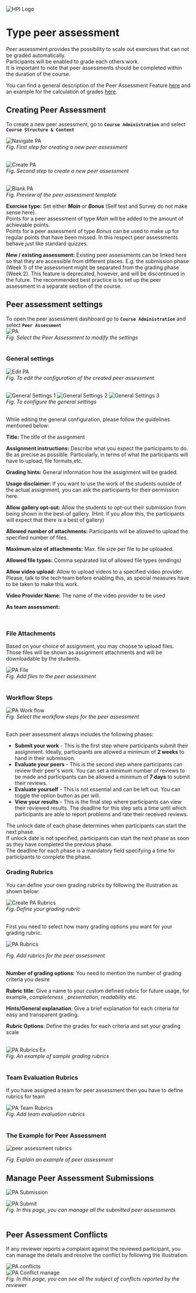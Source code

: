 ![HPI Logo](../../../img/HPI_Logo.png)

# Type peer assessment
Peer assessment provides the possibility to scale out exercises that can not be graded automatically.  
Participants will be enabled to grade each others work.  
It is important to note that peer assessments should be completed within the duration of the course.  

You can find a general description of the Peer Assessment Feature [here](https://open.hpi.de/pages/p_a)
and an example for the calculation of grades [here](https://open.hpi.de/pages/p_a_grading).  

  
## Creating Peer Assessment  

To create a new peer assessment, go to **`Course Administration`** and select **`Course Structure & Content`**  

![Navigate PA](../../../img/courseadministration/peer_assessment/add_pa_1.png)  
*Fig. First step for creating a new peer assessment*  
<br>

![Create PA](../../../img/courseadministration/peer_assessment/add_pa_2.png)  
*Fig. Second step to create a new peer assessment*  
<br>

![Blank PA](../../../img/courseadministration/peer_assessment/add_pa_3.png)  
*Fig. Preview of the peer assessment template*
<br>

**Exercise type:** Set either ***Main*** or ***Bonus*** (Self test and Survey do not make sense here).  
Points for a peer assessment of type *Main* will be added to the amount of achievable points.  
Points for a peer assessment of type *Bonus* can be used to make up for regular points that have been missed. In this respect peer assessments behave just like standard quizzes. 

**New / existing assessment:** Existing peer assessments can be linked here so that they are accessible from different places. E.g. the submission phase (Week 1) of the assessment might be separated from the grading phase (Week 2). This feature is deprecated, however, and will be discontinued in the future. The recommended best practice is to set up the peer assessment in a separate section of the course.


## Peer assessment settings
To open the peer assessment dashboard go to **`Course Administration`** and select **`Peer Assessment`**  
![PA](../../../img/course_admin_items/peer_assess.png)  
*Fig. Select the Peer Assessment to modify the settings*  
<br>  

### General settings  

![Edit PA](../../../img/courseadministration/peer_assessment/pa_edit_settings.png)  
*Fig. To edit the configuration of the created peer assessment*  
<br>

![General Settings 1](../../../img/courseadministration/peer_assessment/pa_general_settings_1.png)
![General Settings 2](../../../img/courseadministration/peer_assessment/pa_general_settings_2.png)
![General Settings 3](../../../img/courseadministration/peer_assessment/pa_general_settings_3.png)  
*Fig. To configure the general settings*  
<br>

While editing the general configuration, please follow the guidelines mentioned below:  

**Title:** The title of the assignment  

**Assignment instructions:** Describe what you expect the participants to do. Be as precise as possible. Particularly, in terms of what the participants will have to upload, file formats,etc.   

**Grading hints:** General information how the assignment will be graded.  

**Usage disclaimer:** If you want to use the work of the students outside of the actual assignment, you can ask the participants for their permission here.  

**Allow gallery opt-out:** Allow the students to opt-out their submission from being shown  in the best-of gallery. (Hint: If you allow this, the participants will expect that there is a best of gallery)  

**Allowed number of attachments:** Participants will be allowed to upload the specified number of files.  

**Maximum size of attachments:** Max. file size per file to be uploaded.  

**Allowed file types:** Comma separated list of allowed file types (endings)  

**Allow video upload:** Allow to upload videos to a specified video provider. Please, talk to the tech team before enabling this, as special measures have to be taken to make this work.  

**Video Provider Name:** The name of the video provider to be used  

**As team assessment:**  

<br>  

### File Attachments  
Based on your choice of assignment, you may choose to upload files.   
Those files will be shown as assignment attachments and will be downloadable by the students.

![PA File](../../../img/courseadministration/peer_assessment/pa_file_attach.png)  
*Fig. Add files to the peer assessment*  
<br>  



### Workflow Steps  

![PA Work flow](../../../img/courseadministration/peer_assessment/pa_work_flow.png)  
*Fig. Select the workflow steps for the peer assessment*  
<br>  

Each peer assessment always includes the following phases:  
* **Submit your work** - This is the first step where participants submit their assignment. Ideally, participants are allowed a minimum of **2 weeks** to hand in their submission.
* **Evaluate your peers** - This is the second step where participants can review their peer's work. You can set a minimum number of reviews to be made and participants can be allowed a minimum of **7 days** to submit their reviews.
* **Evaluate yourself** - This is not essential and can be left out. You can toggle the option button as per will.
* **View your results** - This is the final step where participants can view their reviewed results. The deadline for this step sets a time until which participants are able to report problems and rate their received reviews.  

The unlock date of each phase determines when participants can start the next phase.  
If unlock date is not specified, participants can start the next phase as soon as they have completed the previous phase.  
The deadline for each phase is a mandatory field specifying a time for participants to complete the phase.

### Grading Rubrics  

You can define your own grading rubrics by following the illustration as shown below:  

![Create PA Rubrics ](../../../img/courseadministration/peer_assessment/pa_grading_rubric.png)  
*Fig. Define your grading rubric*  
<br>  

First you need to select how many grading options you want for your grading rubric.  

![PA Rubrics](../../../img/courseadministration/peer_assessment/pa_grading_rubric_1.png)

*Fig. Add rubrics for the peer assessment*  
<br>  

**Number of grading options**: You need to mention the number of grading criteria you desire  

**Rubric title**: Give a name to your custom defined rubric for future usage, for example, *completeness* , *presentation*, *readability* etc.  

**Hints/General explanation**: Give a brief explanation for each criteria for easy and transparent grading.  

**Rubric Options**: Define the grades for each criteria and set your grading scale    
<br>  

![PA Rubrics Ex](../../../img/courseadministration/peer_assessment/pa_grading_rubric_example.png)  
*Fig. An example of sample grading rubrics*  
<br>  

### Team Evaluation Rubrics  
If you have assigned a team for peer assessment then you have to define rubrics for team

![PA Team Rubrics](../../../img/courseadministration/peer_assessment/pa_team_rubric.png)  
*Fig. Add team evaluation rubrics*  
<br>  

### The Example for Peer Assessment

![peer assessment rubrics](../../../img/10/peer-assessment-explain.png)

*Fig. Explain an example of peer assessment*


## Manage Peer Assessment Submissions  

![PA Submission](../../../img/courseadministration/peer_assessment/pa_submission.png)  

![PA Submit](../../../img/courseadministration/peer_assessment/pa_submission_1.png)  
*Fig. In this page, you can manage all the submitted peer assessments*  
<br>  

## Peer Assessment Conflicts  
If any reviewer reports a complaint against the reviewed participant, you can manage the details and resolve the conflict by following the illustration:  

![PA conflicts](../../../img/courseadministration/peer_assessment/pa_conflicts.png)  
![PA Conflict manage](../../../img/courseadministration/peer_assessment/pa_conflicts_1.png)  
*Fig. In this page, you can see all the subject of conflicts reported by the reviewer*  
